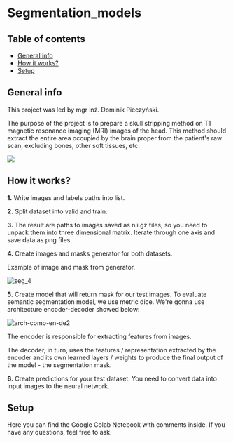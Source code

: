 # Segmentation_models


## Table of contents
* [General info](#general-info)
* [How it works?](#general-info)
* [Setup](#setup)

## General info
This project was led by mgr inż. Dominik Pieczyński.

The purpose of the project is to prepare a skull stripping method on T1 magnetic resonance imaging (MRI) images of the head. This method should extract the entire area occupied by the brain proper from the patient's raw scan, excluding bones, other soft tissues, etc.

![](https://www.researchgate.net/profile/Dario_Pompili/publication/309402865/figure/fig1/AS:420915604148224@1477365508110/Skull-stripping-steps-A-input-images-B-brain-contouring-and-C-removal-of.png)

## How it works?
**1.** Write images and labels paths into list.

**2.** Split dataset into valid and train.

**3.** The result are paths to images saved as nii.gz files, so you need to unpack them into three dimensional matrix. Iterate through one axis and save data as png files.

**4.** Create images and masks generator for both datasets.

Example of image and mask from generator.

![seg_4](https://user-images.githubusercontent.com/61732852/107083397-dac62800-67f5-11eb-9baa-dca86fef5249.png)

 **5.** Create model that will return mask for our test images. To evaluate semantic segmentation model, we use metric dice.
 We're gonna use architecture encoder-decoder showed below:
 
 ![arch-como-en-de2](https://user-images.githubusercontent.com/61732852/107084466-6096a300-67f7-11eb-96fa-b9620b7fb19c.png)
 
 The encoder is responsible for extracting features from images.
 
 The decoder, in turn, uses the features / representation extracted by the encoder and its own learned layers / weights to produce the final output of the model - the segmentation mask.
 
  **6.** Create predictions for your test dataset. You need to convert data into input images to the neural network.
  
## Setup
Here you can find the Google Colab Notebook with comments inside.
If you have any questions, feel free to ask.
